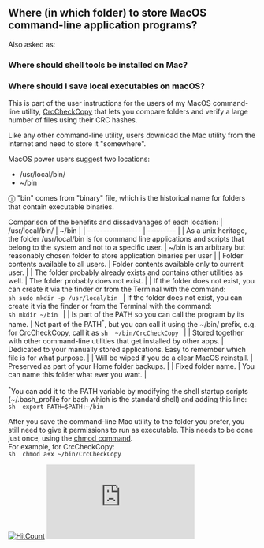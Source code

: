 ﻿## Where (in which folder) to store MacOS command-line application programs?

Also asked as:

### Where should shell tools be installed on Mac?
### Where should I save local executables on macOS?

This is part of the user instructions for the users of my MacOS command-line utility, [CrcCheckCopy](https://www.starmessagesoftware.com/crccheckcopy) that lets you compare folders and verify a large number of files using their CRC hashes.  

Like any other command-line utility, users download the Mac utility from the internet and need to store it "somewhere".  

MacOS power users suggest two locations:
- /usr/local/bin/
- ~/bin

ⓘ "bin" comes from "binary" file, which is the historical name for folders that contain executable binaries.

Comparison of the benefits and dissadvanages of each location:
| /usr/local/bin/   | ~/bin     |
| ----------------- | --------- |
| As a unix heritage, the folder /usr/local/bin is for command line applications and scripts that belong to the system and not to a specific user. |  ~/bin is an arbitrary but reasonably chosen folder to store application binaries per user |
| Folder contents available to all users. | Folder contents available only to current user. |
| The folder probably already exists and contains other utilities as well. | The folder probably does not exist. |
| If the folder does not exist, you can create it via the finder or from the Terminal with the command:<br/>```sh sudo mkdir -p /usr/local/bin ``` | If the folder does not exist, you can create it via the finder or from the Terminal with the command:<br/>```sh mkdir ~/bin ``` |
| Is part of the PATH so you can call the program by its name. | Not part of the PATH<sup>*</sup>, but you can call it using the ~/bin/ prefix, e.g. for CrcCheckCopy, call it as ```sh  ~/bin/CrcCheckCopy ``` |
| Stored together with other command-line utilities that get installed by other apps. |  Dedicated to your manually stored applications. Easy to remember which file is for what purpose.  |
| Will be wiped if you do a clear MacOS reinstall. | Preserved as part of your Home folder backups. |
| Fixed folder name. | You can name this folder what ever you want. |

<sup>*</sup>You can add it to the PATH variable by modifying the shell startup scripts (~/.bash_profile for bash which is the standard shell) and adding this line:   
```sh  export PATH=$PATH:~/bin ```

After you save the command-line Mac utility to the folder you prefer, you still need to give it permissions to run as executable. This needs to be done just once, using the [chmod command](https://www.starmessagesoftware.com/crccheckcopy/download#chmod-command-macos).   
For example, for CrcCheckCopy:   
```sh  chmod a+x ~/bin/CrcCheckCopy ```



[![HitCount](http://hits.dwyl.io/starmessage/badges.svg)](https://www.starmessagesoftware.com/)
[![Analytics](https://ga-beacon.appspot.com/UA-385839-11/github.com/starmessage/CrcCheckCopy/README.md)](https://GitHub.com/starmessage/CrcCheckCopy)
